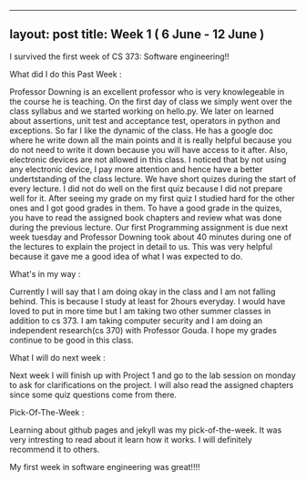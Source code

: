 
---
layout: post
title: Week 1 ( 6 June - 12 June )
---

I survived the first week of CS 373: Software engineering!!

What did I do this Past Week :

Professor Downing is an excellent professor who is very knowlegeable in the course he is teaching. On the first day of class we simply went over the class syllabus and we started working on hello.py. We later on learned about assertions, unit test and acceptance test, operators in python and exceptions. So far I like the dynamic of the class. He has a google doc where he write down all the main points and it is really helpful because you do not need to write it down because you will have access to it after. Also, electronic devices are not allowed in this class. I noticed that by not using any electronic device, I pay more attention and hence have a better undertstanding of the class lecture. We have short quizes during the start of every lecture. I did not do well on the first quiz because I did not prepare well for it. After seeing my grade on my first quiz I studied hard for the other ones and I got good grades in them. To have a good grade in the quizes, you have to read the assigned book chapters and review what was done during the previous lecture. Our first Programming assignment is due next week tuesday and Professor Downing took about 40 minutes during one of the lectures to explain the project in detail to us. This was very helpful because it gave me a good idea of what I was expected to do.

What's in my way :

Currently I will say that I am doing okay in the class and I am not falling behind. This is because I study at least for 2hours everyday. I would have loved to put in more time but I am taking two other summer classes in addition to cs 373. I am taking computer security and I am doing an independent research(cs 370) with Professor Gouda. I hope my grades continue to be good in this class.

What I will do next week :

Next week I will finish up with Project 1 and go to the lab session on monday to ask for clarifications on the project. I will also read the assigned chapters since some quiz questions come from there.

Pick-Of-The-Week :

Learning about github pages and jekyll was my pick-of-the-week. It was very intresting to read about it learn how it works. I will definitely recommend it to others.

My first week in software engineering was great!!!!




